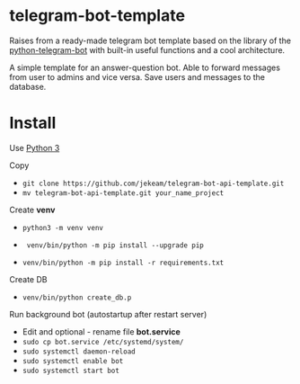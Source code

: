 # telegram-bot-template
Raises from a ready-made telegram bot template based on the library of the [python-telegram-bot](https://github.com/python-telegram-bot/python-telegram-bot) with built-in useful functions and a cool architecture.

A simple template for an answer-question bot. Able to forward messages from user to admins and vice versa. Save users and messages to the database.

# Install
Use [Python 3](https://www.python.org/downloads/release/python-3113/)

Copy
- `git clone https://github.com/jekeam/telegram-bot-api-template.git`
- `mv telegram-bot-api-template.git your_name_project`

Create **venv**

- `python3 -m venv venv`

- ` venv/bin/python -m pip install --upgrade pip`

- `venv/bin/python -m pip install -r requirements.txt`

Create DB
- `venv/bin/python create_db.p`

Run background bot (autostartup after restart server)
- Edit and optional - rename file **bot.service**
- `sudo cp bot.service /etc/systemd/system/`
- `sudo systemctl daemon-reload`
- `sudo systemctl enable bot`
- `sudo systemctl start bot`
